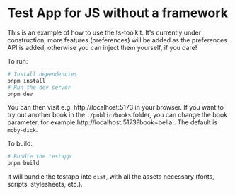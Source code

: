 # Test App for JS without a framework

This is an example of how to use the ts-toolkit. It's currently under construction, more features (preferences) will be added as the preferences API is added, otherwise you can inject them yourself, if you dare!

To run:

```sh
# Install dependencies
pnpm install
# Run the dev server
pnpm dev
```

You can then visit e.g. http://localhost:5173 in your browser. If you want to try out another book in the `./public/books` folder, you can change the book parameter, for example http://localhost:5173?book=bella . The default is `moby-dick`.

To build:

```sh
# Bundle the testapp
pnpm build
```

It will bundle the testapp into `dist`, with all the assets necessary (fonts, scripts, stylesheets, etc.).